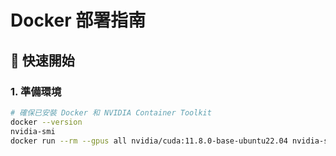 # Docker 部署指南

## 🚀 快速開始

### 1. 準備環境
```bash
# 確保已安裝 Docker 和 NVIDIA Container Toolkit
docker --version
nvidia-smi
docker run --rm --gpus all nvidia/cuda:11.8.0-base-ubuntu22.04 nvidia-smi

